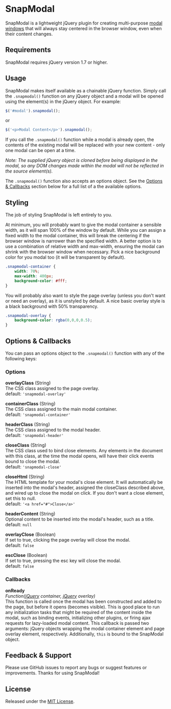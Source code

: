 # SnapModal

SnapModal is a lightweight jQuery plugin for creating multi-purpose [modal windows](http://en.wikipedia.org/wiki/Modal_window) that will always stay centered in the browser window, even when their content changes.

## Requirements

SnapModal requires jQuery version 1.7 or higher.

## Usage

SnapModal makes itself available as a chainable jQuery function. Simply call the `.snapmodal()` function on any jQuery object and a modal will be opened using the element(s) in the jQuery object. For example:

```javascript
$('#modal').snapmodal();
```

or

```javascript
$('<p>Modal Content</p>').snapmodal();
```
If you call the `.snapmodal()` function while a modal is already open, the contents of the existing modal will be replaced with your new content - only one modal can be open at a time.

_Note: The supplied jQuery object is cloned before being displayed in the modal, so any DOM changes made within the modal will not be reflected in the source element(s)._

The `.snapmodal()` function also accepts an options object. See the [Options & Callbacks](#options) section below for a full list of a the available options.

## Styling

The job of styling SnapModal is left entirely to you.

At minimum, you will probably want to give the modal container a sensible width, as it will span 100% of the window by default. While you can assign a fixed width to the modal container, this will break the centering if the browser window is narrower than the specified width. A better option is to use a combination of relative width and max-width, ensuring the modal can shrink with the browser window when necessary. Pick a nice background color for you modal too (it will be transparent by default).

```css
.snapmodal-container {
	width: 70%;
	max-width: 400px;
	background-color: #fff;
}
```

You will probably also want to style the page overlay (unless you don't want or need an overlay), as it is unstyled by default. A nice basic overlay style is a black background with 50% transparency.

```css
.snapmodal-overlay {
	background-color: rgba(0,0,0,0.5);
}
```

<a name="options"></a>
## Options & Callbacks

You can pass an options object to the `.snapmodal()` function with any of the following keys:

### Options

**overlayClass** (String)<br />
The CSS class assigned to the page overlay.<br />
default: `'snapmodal-overlay'`

**containerClass** (String)<br />
The CSS class assigned to the main modal container.<br />
default: `'snapmodal-container'`

**headerClass** (String)<br />
The CSS class assigned to the modal header.<br />
default: `'snapmodal-header'`

**closeClass** (String)<br />
The CSS class used to bind close elements. Any elements in the document with this class, at the time the modal opens, will have their click events bound to close the modal.<br />
default: `'snapmodal-close'`

**closeHtml** (String)<br />
The HTML template for your modal's close element. It will automatically be inserted into the modal's header, assigned the closeClass described above, and wired up to close the modal on click. If you don't want a close element, set this to null.<br />
default: `'<a href="#">Close</a>'`

**headerContent** (String)<br />
Optional content to be inserted into the modal's header, such as a title.<br />
default: `null`

**overlayClose** (Boolean)<br />
If set to true, clicking the page overlay will close the modal.<br />
default: `false`

**escClose** (Boolean)<br />
If set to true, pressing the esc key will close the modal.<br />
default: `false`

### Callbacks

**onReady**<br />_Function([jQuery](http://api.jquery.com/jQuery/) container, [jQuery](http://api.jquery.com/jQuery/) overlay)_<br />
This function is called once the modal has been constructed and added to the page, but before it opens (becomes visible). This is good place to run any initialization tasks that might be required of the content inside the modal, such as binding events, initializing other plugins, or firing ajax requests for lazy-loaded modal content. This callback is passed two arguments: jQuery objects wrapping the modal container element and page overlay element, respectively. Additionally, `this` is bound to the SnapModal object.

## Feedback & Support

Please use GitHub issues to report any bugs or suggest features or improvements. Thanks for using SnapModal!

## License

Released under the [MIT License](http://www.opensource.org/licenses/mit-license.php).
